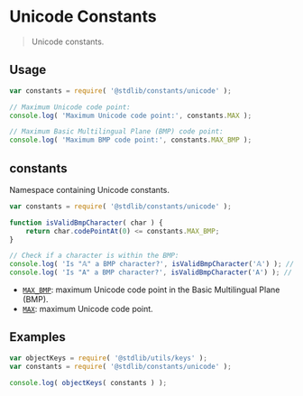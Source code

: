 <!--

@license Apache-2.0

Copyright (c) 2018 The Stdlib Authors.

Licensed under the Apache License, Version 2.0 (the "License");
you may not use this file except in compliance with the License.
You may obtain a copy of the License at

   http://www.apache.org/licenses/LICENSE-2.0

Unless required by applicable law or agreed to in writing, software
distributed under the License is distributed on an "AS IS" BASIS,
WITHOUT WARRANTIES OR CONDITIONS OF ANY KIND, either express or implied.
See the License for the specific language governing permissions and
limitations under the License.

-->

# Unicode Constants

> Unicode constants.

## Usage

```javascript
var constants = require( '@stdlib/constants/unicode' );

// Maximum Unicode code point:
console.log( 'Maximum Unicode code point:', constants.MAX );

// Maximum Basic Multilingual Plane (BMP) code point:
console.log( 'Maximum BMP code point:', constants.MAX_BMP );
```

## constants

Namespace containing Unicode constants.

```javascript
var constants = require( '@stdlib/constants/unicode' );

function isValidBmpCharacter( char ) {
    return char.codePointAt(0) <= constants.MAX_BMP;
}

// Check if a character is within the BMP:
console.log( 'Is "𝔸" a BMP character?', isValidBmpCharacter('𝔸') ); // false
console.log( 'Is "A" a BMP character?', isValidBmpCharacter('A') ); // true

```

<!-- <toc pattern="*"> -->

<div class="namespace-toc">

-   <span class="signature">[`MAX_BMP`][@stdlib/constants/unicode/max-bmp]</span><span class="delimiter">: </span><span class="description">maximum Unicode code point in the Basic Multilingual Plane (BMP).</span>
-   <span class="signature">[`MAX`][@stdlib/constants/unicode/max]</span><span class="delimiter">: </span><span class="description">maximum Unicode code point.</span>

</div>

<!-- </toc> -->

</section>

<!-- /.usage -->

<section class="examples">

## Examples

<!-- TODO: better examples -->

<!-- eslint no-undef: "error" -->

```javascript
var objectKeys = require( '@stdlib/utils/keys' );
var constants = require( '@stdlib/constants/unicode' );

console.log( objectKeys( constants ) );
```

</section>

<!-- /.examples -->

<!-- Section for related `stdlib` packages. Do not manually edit this section, as it is automatically populated. -->

<section class="related">

</section>

<!-- /.related -->

<!-- Section for all links. Make sure to keep an empty line after the `section` element and another before the `/section` close. -->

<section class="links">

<!-- <toc-links> -->

[@stdlib/constants/unicode/max-bmp]: https://github.com/stdlib-js/stdlib/tree/develop/lib/node_modules/%40stdlib/constants/unicode/max-bmp

[@stdlib/constants/unicode/max]: https://github.com/stdlib-js/stdlib/tree/develop/lib/node_modules/%40stdlib/constants/unicode/max

<!-- </toc-links> -->

</section>

<!-- /.links -->
